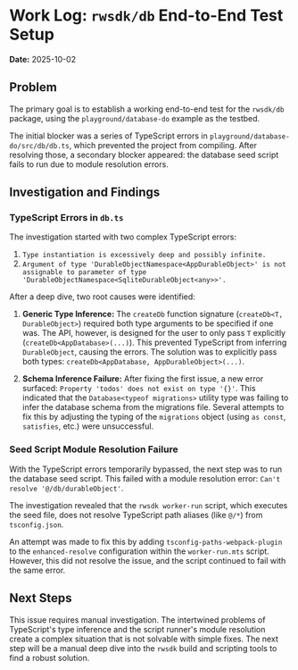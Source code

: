 # Work Log: `rwsdk/db` End-to-End Test Setup

**Date:** 2025-10-02

## Problem

The primary goal is to establish a working end-to-end test for the `rwsdk/db` package, using the `playground/database-do` example as the testbed.

The initial blocker was a series of TypeScript errors in `playground/database-do/src/db/db.ts`, which prevented the project from compiling. After resolving those, a secondary blocker appeared: the database seed script fails to run due to module resolution errors.

## Investigation and Findings

### TypeScript Errors in `db.ts`

The investigation started with two complex TypeScript errors:
1.  `Type instantiation is excessively deep and possibly infinite.`
2.  `Argument of type 'DurableObjectNamespace<AppDurableObject>' is not assignable to parameter of type 'DurableObjectNamespace<SqliteDurableObject<any>>'.`

After a deep dive, two root causes were identified:

1.  **Generic Type Inference:** The `createDb` function signature (`createDb<T, DurableObject>`) required both type arguments to be specified if one was. The API, however, is designed for the user to only pass `T` explicitly (`createDb<AppDatabase>(...)`). This prevented TypeScript from inferring `DurableObject`, causing the errors. The solution was to explicitly pass both types: `createDb<AppDatabase, AppDurableObject>(...)`.

2.  **Schema Inference Failure:** After fixing the first issue, a new error surfaced: `Property 'todos' does not exist on type '{}'`. This indicated that the `Database<typeof migrations>` utility type was failing to infer the database schema from the migrations file. Several attempts to fix this by adjusting the typing of the `migrations` object (using `as const`, `satisfies`, etc.) were unsuccessful.

### Seed Script Module Resolution Failure

With the TypeScript errors temporarily bypassed, the next step was to run the database seed script. This failed with a module resolution error: `Can't resolve '@/db/durableObject'`.

The investigation revealed that the `rwsdk worker-run` script, which executes the seed file, does not resolve TypeScript path aliases (like `@/*`) from `tsconfig.json`.

An attempt was made to fix this by adding `tsconfig-paths-webpack-plugin` to the `enhanced-resolve` configuration within the `worker-run.mts` script. However, this did not resolve the issue, and the script continued to fail with the same error.

## Next Steps

This issue requires manual investigation. The intertwined problems of TypeScript's type inference and the script runner's module resolution create a complex situation that is not solvable with simple fixes. The next step will be a manual deep dive into the `rwsdk` build and scripting tools to find a robust solution.
